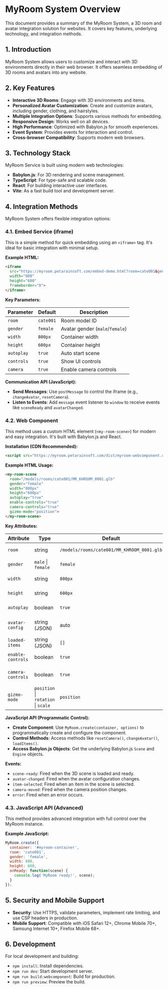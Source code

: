 # MyRoom System Overview

This document provides a summary of the MyRoom System, a 3D room and avatar integration solution for websites. It covers key features, underlying technology, and integration methods.

## 1. Introduction

MyRoom System allows users to customize and interact with 3D environments directly in their web browser. It offers seamless embedding of 3D rooms and avatars into any website.

## 2. Key Features

- **Interactive 3D Rooms**: Engage with 3D environments and items.
- **Personalized Avatar Customization**: Create and customize avatars, including gender, clothing, and hairstyles.
- **Multiple Integration Options**: Supports various methods for embedding.
- **Responsive Design**: Works well on all devices.
- **High Performance**: Optimized with Babylon.js for smooth experiences.
- **Event System**: Provides events for interaction and control.
- **Cross-browser Compatibility**: Supports modern web browsers.

## 3. Technology Stack

MyRoom Service is built using modern web technologies:

- **Babylon.js**: For 3D rendering and scene management.
- **TypeScript**: For type-safe and scalable code.
- **React**: For building interactive user interfaces.
- **Vite**: As a fast build tool and development server.

## 4. Integration Methods

MyRoom System offers flexible integration options:

### 4.1. Embed Service (iframe)

This is a simple method for quick embedding using an `<iframe>` tag. It's ideal for basic integration with minimal setup.

**Example HTML:**

```html
<iframe 
  src="https://myroom.petarainsoft.com/embed-demo.html?room=cate001&gender=female&width=800&height=600" 
  width="800" 
  height="600" 
  frameborder="0">
</iframe>
```

**Key Parameters:**

| Parameter | Default | Description |
|-----------|---------|-------------|
| `room` | `cate001` | Room model ID |
| `gender` | `female` | Avatar gender (`male`/`female`) |
| `width` | `800px` | Container width |
| `height` | `600px` | Container height |
| `autoplay` | `true` | Auto start scene |
| `controls` | `true` | Show UI controls |
| `camera` | `true` | Enable camera controls |

**Communication API (JavaScript):**

- **Send Messages**: Use `postMessage` to control the iframe (e.g., `changeAvatar`, `resetCamera`).
- **Listen to Events**: Add `message` event listener to `window` to receive events like `sceneReady` and `avatarChanged`.

### 4.2. Web Component

This method uses a custom HTML element (`<my-room-scene>`) for modern and easy integration. It's built with Babylon.js and React.

**Installation (CDN Recommended):**

```html
<script src="https://myroom.petarainsoft.com/dist/myroom-webcomponent.umd.js"></script>
```

**Example HTML Usage:**

```html
<my-room-scene 
  room="/models/rooms/cate001/MR_KHROOM_0001.glb"
  gender="female"
  width="800px"
  height="600px"
  autoplay="true"
  enable-controls="true"
  camera-controls="true"
  gizmo-mode="position">
</my-room-scene>
```

**Key Attributes:**

| Attribute | Type | Default | Description |
|-----------|------|---------|-------------|
| `room` | string | `/models/rooms/cate001/MR_KHROOM_0001.glb` | Path to 3D room model |
| `gender` | `male` \| `female` | `female` | Avatar gender |
| `width` | string | `800px` | Component width |
| `height` | string | `600px` | Component height |
| `autoplay` | boolean | `true` | Auto-start scene |
| `avatar-config` | string (JSON) | auto | Detailed avatar configuration |
| `loaded-items` | string (JSON) | `[]` | List of items to load |
| `enable-controls` | boolean | `true` | Show controls UI |
| `camera-controls` | boolean | `true` | Enable camera controls |
| `gizmo-mode` | `position` \| `rotation` \| `scale` | `position` | Gizmo mode for manipulation |

**JavaScript API (Programmatic Control):**

- **Create Component**: Use `MyRoom.create(container, options)` to programmatically create and configure the component.
- **Control Methods**: Access methods like `resetCamera()`, `changeAvatar()`, `loadItems()`.
- **Access Babylon.js Objects**: Get the underlying Babylon.js `Scene` and `Engine` objects.

**Events:**

- `scene-ready`: Fired when the 3D scene is loaded and ready.
- `avatar-changed`: Fired when the avatar configuration changes.
- `item-selected`: Fired when an item in the scene is selected.
- `camera-moved`: Fired when the camera position changes.
- `error`: Fired when an error occurs.

### 4.3. JavaScript API (Advanced)

This method provides advanced integration with full control over the MyRoom instance.

**Example JavaScript:**

```javascript
MyRoom.create({
  container: '#myroom-container',
  room: 'cate001',
  gender: 'female',
  width: 800,
  height: 600,
  onReady: function(scene) {
    console.log('MyRoom ready!', scene);
  }
});
```

## 5. Security and Mobile Support

- **Security**: Use HTTPS, validate parameters, implement rate limiting, and use CSP headers in production.
- **Mobile Support**: Compatible with iOS Safari 12+, Chrome Mobile 70+, Samsung Internet 10+, Firefox Mobile 68+.

## 6. Development

For local development and building:

- `npm install`: Install dependencies.
- `npm run dev`: Start development server.
- `npm run build:webcomponent`: Build for production.
- `npm run preview`: Preview the build.
